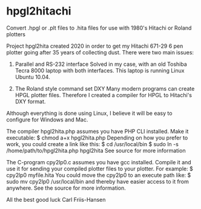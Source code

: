 # hpgl2hitachi
Convert .hpgl or .plt files to .hita files for use with 1980's Hitachi or Roland plotters

Project hpgl2hita created 2020 in order to get my Hitachi 671-29 6 pen
plotter going after 35 years of collecting dust.
There were two main issues:

1) Parallel and RS-232 interface
Solved in my case, with an old Toshiba Tecra 8000 laptop with both
interfaces. This laptop is running Linux Ubuntu 10.04.

2) The Roland style command set DXY
Many modern programs can create HPGL plotter files. Therefore I created
a compiler for HPGL to Hitachi's DXY format.



Although everything is done using Linux, I believe it will be easy to
configure for Windows and Mac.



The compiler hpgl2hita.php assumes you have PHP CLI installed.
Make it executable:
$ chmod a+x hpgl2hita.php
Depending on how you prefer to work, you could create a link like this:
$ cd /usr/local/bin
$ sudo ln -s /home/path/to/hpgl2hita.php hpgl2hita
See source for more information



The C-program cpy2lp0.c assumes you have gcc installed. Compile it and
use it for sending your compiled plotter files to your plotter.
For example:
$ cpy2lp0 myfile.hita
You could move the cpy2lp0 to an execute path like:
$ sudo mv cpy2lp0 /usr/local/bin
and thereby have easier access to it from anywhere.
See the source for more information.



All the best good luck
Carl Friis-Hansen
